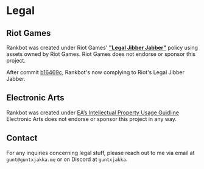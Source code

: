 # Legal

## Riot Games

Rankbot was created under Riot Games' [**"Legal Jibber Jabber"**](https://www.riotgames.com/en/legal) policy using assets owned by Riot Games.  Riot Games does not endorse or sponsor this project.

After commit [b16469c](https://github.com/gxjakkap/rankbot/commit/b16469c964dbd5a2a751ef535b972b9fe49358a5), Rankbot's now complying to Riot's Legal Jibber Jabber. 

## Electronic Arts

Rankbot was created under [EA’s Intellectual Property Usage Guidline](https://help.ea.com/en/help/faq/how-to-request-permission-for-ea-games-content/) Electronic Arts does not endorse or sponsor this project in any way.

## Contact

For any inquiries concerning legal stuff, please reach out to me via email at `gunt@guntxjakka.me` or on Discord at `guntxjakka`.